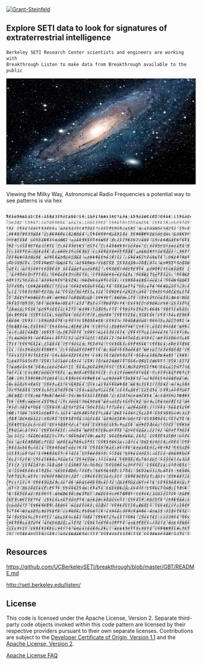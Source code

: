 [![Grant-Steinfeld](https://circleci.com/gh/Grant-Steinfeld/sparkle-babble.svg?style=svg)](https://grantsteinfeld.com/)

## Explore SETI data to look for signatures of extraterrestrial intelligence

```text
Berkeley SETI Research Center scientists and engineers are working with
Breakthrough Listen to make data from Breakthrough available to the public
```

![The Milky Way](./doc/images/milkyway.png)

Viewing the Milky Way, Astronomical Radio Frequencies a potential way to see patterns is via hex

![seti Freq typed out as hex](https://github.com/Grant-Steinfeld/sparkle-babble/blob/master/src/services/data/typewriter-simulation_seti_freq_hex_v2.png)

## Resources

https://github.com/UCBerkeleySETI/breakthrough/blob/master/GBT/README.md

http://seti.berkeley.edu/listen/

## License

This code is licensed under the Apache License, Version 2. Separate third-party code objects invoked within this code pattern are licensed by their respective providers pursuant to their own separate licenses. Contributions are subject to the [Developer Certificate of Origin, Version 1.1](https://developercertificate.org/) and the [Apache License, Version 2](https://www.apache.org/licenses/LICENSE-2.0.txt).

[Apache License FAQ](https://www.apache.org/foundation/license-faq.html#WhatDoesItMEAN)
